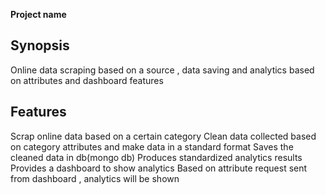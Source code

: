 **Project name**


## Synopsis

Online data scraping based on a source , data saving and analytics based on attributes and dashboard features



## Features

Scrap online data based on a certain category
Clean data collected based on category attributes and make data in a standard format
Saves the cleaned data in db(mongo db)
Produces standardized analytics results
Provides a dashboard to show analytics
Based on attribute request sent from dashboard , analytics will be shown
